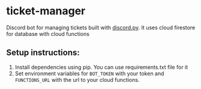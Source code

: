 # ticket-manager

Discord bot for managing tickets built with [discord.py](https://github.com/Rapptz/discord.py). It uses cloud firestore for database with cloud functions

## Setup instructions:
1. Install dependencies using pip. You can use requirements.txt file for it
2. Set environment variables for `BOT_TOKEN` with your token and `FUNCTIONS_URL` with the url to your cloud functions.
